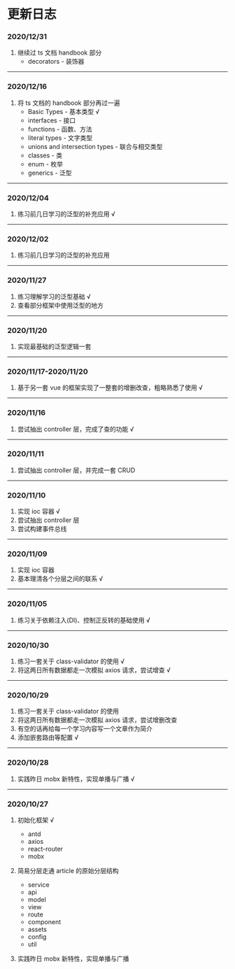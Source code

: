 # 更新日志

### 2020/12/31

1. 继续过 ts 文档 handbook 部分
    - decorators - 装饰器

---

### 2020/12/16

1. 将 ts 文档的 handbook 部分再过一遍
    - Basic Types - 基本类型 √
    - interfaces - 接口
    - functions - 函数、方法
    - literal types - 文字类型
    - unions and intersection types - 联合与相交类型
    - classes - 类
    - enum - 枚举
    - generics - 泛型

---

### 2020/12/04

1. 练习前几日学习的泛型的补充应用 √

---

### 2020/12/02

1. 练习前几日学习的泛型的补充应用

---

### 2020/11/27

1. 练习理解学习的泛型基础 √
2. 查看部分框架中使用泛型的地方

---

### 2020/11/20

1. 实现最基础的泛型逻辑一套

---

### 2020/11/17-2020/11/20

1. 基于另一套 vue 的框架实现了一整套的增删改查，粗略熟悉了使用 √

---

### 2020/11/16

1. 尝试抽出 controller 层，完成了查的功能 √

---

### 2020/11/11

1. 尝试抽出 controller 层，并完成一套 CRUD

---

### 2020/11/10

1. 实现 ioc 容器 √
2. 尝试抽出 controller 层
3. 尝试构建事件总线

---

### 2020/11/09

1. 实现 ioc 容器
2. 基本理清各个分层之间的联系 √

---

### 2020/11/05

1. 练习关于依赖注入(DI)、控制正反转的基础使用 √

---

### 2020/10/30

1. 练习一套关于 class-validator 的使用 √
2. 将这两日所有数据都走一次模拟 axios 请求，尝试增查 √

---

### 2020/10/29

1. 练习一套关于 class-validator 的使用
2. 将这两日所有数据都走一次模拟 axios 请求，尝试增删改查
3. 有空的话再给每一个学习内容写一个文章作为简介
4. 添加嵌套路由等配置 √

---

### 2020/10/28

1. 实践昨日 mobx 新特性，实现单播与广播 √

---

### 2020/10/27

1. 初始化框架 √

    -  antd
    -  axios
    -  react-router
    -  mobx

1. 简易分层走通 article 的原始分层结构

    -  service
    -  api
    -  model
    -  view
    -  route
    -  component
    -  assets
    -  config
    -  util

1. 实践昨日 mobx 新特性，实现单播与广播
